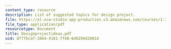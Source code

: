 ```yaml
---
content_type: resource
description: List of suggested topics for design project.
file: https://ol-ocw-studio-app-production.s3.amazonaws.com/courses/1-34-waste-containment-and-remediation-technology-spring-2004/8f7fbcaf386441817f686d6299d2681d_Designprojectideas.pdf
file_type: application/pdf
resourcetype: Document
title: Designprojectideas.pdf
uid: 8f7fbcaf-3864-4181-7f68-6d6299d2681d
---
```

